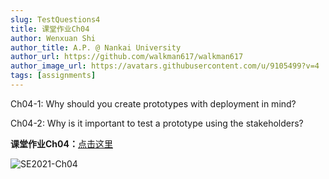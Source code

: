 ```yaml
---
slug: TestQuestions4
title: 课堂作业Ch04
author: Wenxuan Shi
author_title: A.P. @ Nankai University
author_url: https://github.com/walkman617/walkman617
author_image_url: https://avatars.githubusercontent.com/u/9105499?v=4
tags: [assignments]
---
```


Ch04-1: Why should you create prototypes with deployment in mind?

Ch04-2: Why is it important to test a prototype using the stakeholders?

**课堂作业Ch04：**[点击这里](http://nankai-cs.mikecrm.com/jLpGM6z)

![SE2021-Ch04](/img/assignments/ch04.png)
